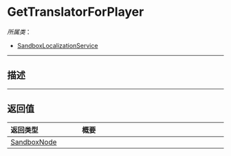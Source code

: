 # GetTranslatorForPlayer

*所属类*：
* [SandboxLocalizationService](/Api/Classes/Other/SandboxLocalizationService.md)
------------------------------------------------------------------------------------------
## 描述




------------------------------------------------------------------------------------------
## 返回值

|<div style="width:150px">返回类型</div>|<div style="width:520px">概要</div>|
|:---|:---|
|[SandboxNode](/Api/Classes/Base/SandboxNode.md)||

